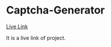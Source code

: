 # Captcha-Generator
<a href="https://sandeepchoubey1001.github.io/QR-Code-Gen">Live Link</a>

It is a live link of project.
